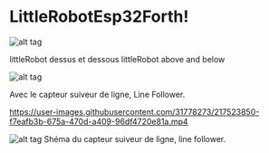 # LittleRobotEsp32Forth!

![alt tag](https://user-images.githubusercontent.com/31778273/217667374-52ab65e7-f2e7-4664-b56e-92019d6b184c.png)

littleRobot dessus et dessous littleRobot above and below

![alt tag](https://user-images.githubusercontent.com/31778273/217016920-76d7783c-00c1-4d11-9939-c3dd6e7aff2c.png)

Avec le capteur suiveur de ligne, Line Follower.


https://user-images.githubusercontent.com/31778273/217523850-f7eafb3b-675a-470d-a409-96df4720e81a.mp4

![alt tag](https://user-images.githubusercontent.com/31778273/218247443-6e8f3cd2-89ed-4709-9b93-e8f325aeca94.png)
Shéma du capteur suiveur de ligne, line follower.
